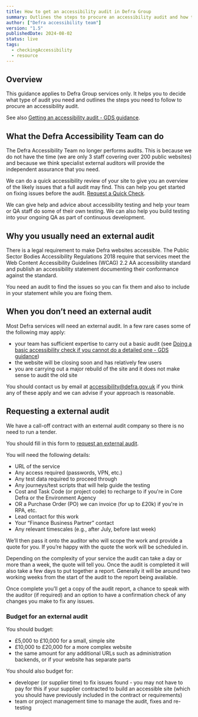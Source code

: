 ```yaml
---
title: How to get an accessibility audit in Defra Group
summary: Outlines the steps to procure an accessibility audit and how to decide what type to have.
author: ["Defra accessibility team"]
version: "1.5"
publishedDate: 2024-08-02
status: live
tags:
  - checkingAccessibility
  - resource
---
```


## Overview

This guidance applies to Defra Group services only. It helps you to decide what type of audit you need and outlines the steps you need to follow to procure an accessibility audit.

See also [Getting an accessibility audit - GDS guidance](https://www.gov.uk/service-manual/helping-people-to-use-your-service/getting-an-accessibility-audit).


## What the Defra Accessibility Team can do

The Defra Accessibility Team no longer performs audits. This is because we do not have the time (we are only 3 staff covering over 200 public websites) and because we think specialist external auditors will provide the independent assurance that you need.

We can do a quick accessibility review of your site to give you an overview of the likely issues that a full audit may find. This can help you get started on fixing issues before the audit. [Request a Quick Check](https://defra.sharepoint.com/:l:/t/Team4443/FJ8dSlviy4RHnfiV_eXwNtMBw9RYRfQ0OOy-xh53FXKMrg?nav=MDg1MjAzNTctZjVhMC00ZTIwLWJlODYtNzk2MjdiZWUyNWQy).

We can give help and advice about accessibility testing and help your team or QA staff do some of their own testing. We can also help you build testing into your ongoing QA as part of continuous development.


## Why you usually need an external audit

There is a legal requirement to make Defra websites accessible. The Public Sector Bodies Accessibility Regulations 2018 require that services meet the Web Content Accessibility Guidelines (WCAG) 2.2 AA accessibility standard and publish an accessibility statement documenting their conformance against the standard.

You need an audit to find the issues so you can fix them and also to include in your statement while you are fixing them.


## When you don’t need an external audit

Most Defra services will need an external audit. In a few rare cases some of the following may apply:

* your team has sufficient expertise to carry out a basic audit (see [Doing a basic accessibility check if you cannot do a detailed one - GDS guidance](https://www.gov.uk/government/publications/doing-a-basic-accessibility-check-if-you-cant-do-a-detailed-one))
* the website will be closing soon and has relatively few users
* you are carrying out a major rebuild of the site and it does not make sense to audit the old site

You should contact us by email at [accessibility@defra.gov.uk](mailto:accessibility@defra.gov.uk) if you think any of these apply and we can advise if your approach is reasonable.


## Requesting a external audit

We have a call-off contract with an external audit company so there is no need to run a tender.

You should fill in this form to [request an external audit](https://defra.sharepoint.com/:l:/t/Team4443/FKGtLOBGS1BMoSUUylgTiS4B_pM6rl5PWmF4Zm7h82Rghg?nav=YWU2OWM2M2YtMjVmNi00NDlkLTkxNzktNGExMjQ1ZGU2YTE4).

You will need the following details:

* URL of the service
* Any access required (passwords, VPN, etc.)
* Any test data required to proceed through
* Any journeys/test scripts that will help guide the testing
* Cost and Task Code (or project code) to recharge to if you're in Core Defra or the Environment Agency
* OR a Purchase Order (PO) we can invoice (for up to £20k) if you're in RPA, etc.
* Lead contact for this work
* Your “Finance Business Partner” contact
* Any relevant timescales (e.g., after July, before last week)

We’ll then pass it onto the auditor who will scope the work and provide a quote for you.
If you’re happy with the quote the work will be scheduled in.

Depending on the complexity of your service the audit can take a day or more than a week, the quote will tell you. Once the audit is completed it will also take a few days to put together a report. Generally it will be around two working weeks from the start of the audit to the report being available.

Once complete you’ll get a copy of the audit report, a chance to speak with the auditor (if required) and an option to have a confirmation check of any changes you make to fix any issues.

### Budget for an external audit

You should budget:

* £5,000 to £10,000 for a small, simple site
* £10,000 to £20,000 for a more complex website
* the same amount for any additional URLs such as administration backends, or if your website has separate parts

You should also budget for:

* developer (or supplier time) to fix issues found - you may not have to pay for this if your supplier contracted to build an accessible site (which you should have previously included in the contract or requirements)
* team or project management time to manage the audit, fixes and re-testing
